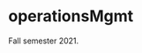 
<!-- README.md is generated from README.Rmd. Please edit that file -->

# operationsMgmt

<!-- badges: start -->
<!-- badges: end -->

Fall semester 2021.
